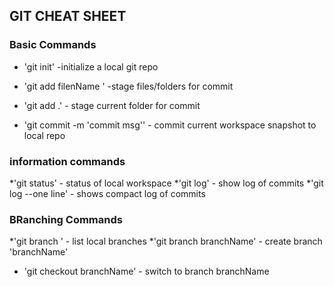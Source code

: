 ## GIT CHEAT SHEET

### Basic Commands
* 'git init' -initialize a local git repo
* 'git add filenName ' -stage files/folders for commit
* 'git add .' - stage current folder for commit

* 'git commit -m 'commit msg'' - commit current workspace snapshot to local repo


### information commands
*'git status' - status of local workspace
*'git log' - show log of commits
*'git log --one line' - shows compact log of commits

### BRanching Commands
*'git branch ' - list local branches
*'git branch branchName' - create branch 'branchName'
* 'git checkout branchName' - switch to branch branchName
